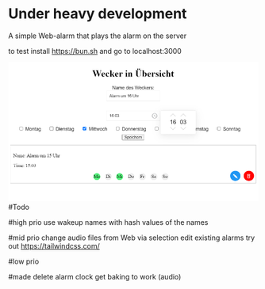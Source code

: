 # Under heavy development
A simple Web-alarm that plays the alarm on the server

to test install https://bun.sh and go to localhost:3000


![Previw of the Website](./.github/assets/preview.png)
#Todo

#high prio
use wakeup names with hash values of the names

#mid prio
change audio files from Web via selection
edit existing alarms
try out https://tailwindcss.com/

#low prio

#made
delete alarm clock
get baking to work (audio)
